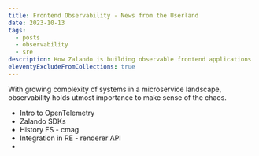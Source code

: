 ```yaml
---
title: Frontend Observability - News from the Userland
date: 2023-10-13
tags:
  - posts
  - observability
  - sre
description: How Zalando is building observable frontend applications
eleventyExcludeFromCollections: true
---
```


With growing complexity of systems in a microservice landscape, observability holds utmost importance to make sense of the chaos.

- Intro to OpenTelemetry
- Zalando SDKs
- History FS - cmag
- Integration in RE - renderer API
-
